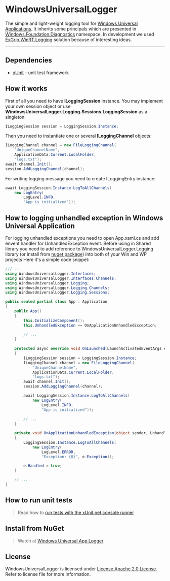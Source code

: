 WindowsUniversalLogger
===

The simple and light-weight logging tool for <a href="http://msdn.microsoft.com/en-us/library/windows/apps/dn609832.aspx" target="_blank">Windows Universal Applications</a>. It inherits some principals which are presented in <a href="http://msdn.microsoft.com/en-us/library/windows/apps/xaml/windows.foundation.diagnostics.aspx" target="_blank">Windows.Foundation.Diagnostics</a> namespace. In development we used <a href="https://github.com/Injac/ExGrip.WinRT.Logging" target="_blank">ExGrip.WinRT.Logging</a> solution because of interesting ideas.

---

Dependencies
---
- <a href="http://xunit.github.io/" target="_blank">xUnit</a> - unit test framework

How it works
---
First of all you need to have <b>ILoggingSession</b> instance. You may implement your own session object or use <b>WindowsUniversalLogger.Logging.Sessions.LoggingSession</b> as a singleton:
```c#
ILoggingSession session = LoggingSession.Instance;
```
Then you need to instantiate one or several <b>ILoggingChannel</b> objects:
```c#
ILoggingChannel channel = new FileLoggingChannel(
    "UniqueChannelName",
    ApplicationData.Current.LocalFolder, 
    "logs.txt");
await channel.Init();
session.AddLoggingChannel(channel);
```
For writing logging message you need to create ILoggingEntry instance:
```c#
await LoggingSession.Instance.LogToAllChannels(
	new LogEntry(
		LogLevel.INFO,
		"App is initialized"));
```

How to logging unhandled exception in Windows Universal Application
---
For logging unhandled exceptions you need to open App.xaml.cs and add envent handler for UnhandledException event.
Before using in Shared library you need to add reference to WindowsUniversalLogger.Logging library (or install from <a href="https://www.nuget.org/packages/WindowsUniversalLogger/1.0.0" target="_blank">nuget package</a>) into both of your Win and WP projects 
Here it's a simple code snippet:
```c#
/// ...
using WindowsUniversalLogger.Interfaces;
using WindowsUniversalLogger.Interfaces.Channels;
using WindowsUniversalLogger.Logging;
using WindowsUniversalLogger.Logging.Channels;
using WindowsUniversalLogger.Logging.Sessions;

public sealed partial class App : Application
{
	public App()
	{
		this.InitializeComponent();
		this.UnhandledException += OnApplicationUnhandledException;

		// ...
	}
	
	protected async override void OnLaunched(LaunchActivatedEventArgs e)
	{
		ILoggingSession session = LoggingSession.Instance;
		ILoggingChannel channel = new FileLoggingChannel(
			"UniqueChannelName", 
			ApplicationData.Current.LocalFolder, 
			"logs.txt");
		await channel.Init();
		session.AddLoggingChannel(channel);

		await LoggingSession.Instance.LogToAllChannels(
			new LogEntry(
				LogLevel.INFO,
				"App is initialized"));
		
		// ...
	}

	private void OnApplicationUnhandledException(object sender, UnhandledExceptionEventArgs e)
	{
		LoggingSession.Instance.LogToAllChannels(
			new LogEntry(
				LogLevel.ERROR,
				"Exception: {0}", e.Exception));

		e.Handled = true;
	}

	// ...
}
```

How to run unit tests
---
> Read how to <a href="http://xunit.github.io/docs/getting-started.html#run-tests" target="_blank">run tests with the xUnit.net console runner</a>

Install from NuGet
---
> Watch at <a href="https://www.nuget.org/packages/WindowsUniversalLogger/1.0.0" target="_blank">Windows Universal App Logger</a>

License
---
WindowsUniversalLogger is licensed under <a href="http://www.apache.org/licenses/LICENSE-2.0" target="_blank" >License Apache 2.0 License</a>. Refer to license file for more information.

